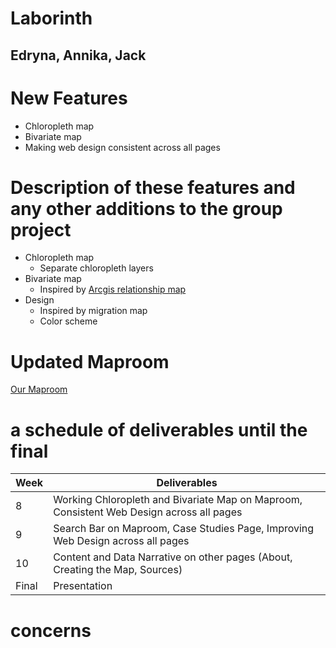 # Laborinth
## Edryna, Annika, Jack

# New Features 
* Chloropleth map 
* Bivariate map
* Making web design consistent across all pages 

# Description of these features and any other additions to the group project
* Chloropleth map
  * Separate chloropleth layers
* Bivariate map 
  * Inspired by [Arcgis relationship map](https://www.esri.com/arcgis-blog/products/arcgis-online/mapping/what-is-a-relationship-map/)
* Design
  * Inspired by migration map 
  * Color scheme 
 

# Updated Maproom
[Our Maproom](https://radha0207.github.io/Economic-Inequality-working-title-/Midterm/)

# a schedule of deliverables until the final
Week  | Deliverables
------------- | -------------
8  | Working Chloropleth and Bivariate Map on Maproom, Consistent Web Design across all pages
9 | Search Bar on Maproom, Case Studies Page, Improving Web Design across all pages
10  | Content and Data Narrative on other pages (About, Creating the Map, Sources)
Final | Presentation


# concerns
